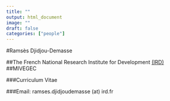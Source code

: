 ```yaml
---
title: ""
output: html_document
image: ""
draft: false
categories: ["people"]
---
```

#Ramsès Djidjou-Demasse

##The French National Research Institute for Development [(IRD)](https://en.ird.fr/content/key-stakeholder-sustainable-development-science)
##MIVEGEC

###Curriculum Vitae

###Email: ramses.djidjoudemasse (at) ird.fr
